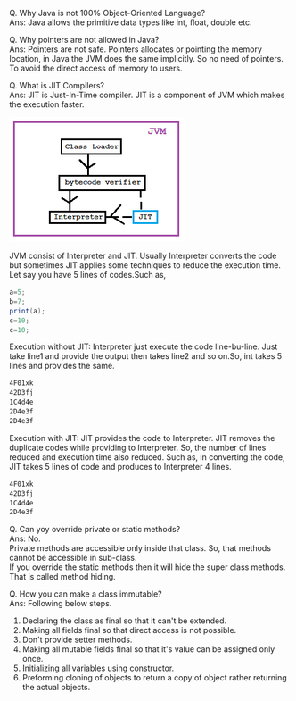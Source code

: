 Q. Why Java is not 100% Object-Oriented Language?  
Ans: Java allows the primitive data types like int, float, double etc.

Q. Why pointers are not allowed in Java?  
Ans: Pointers are not safe. Pointers allocates or pointing the memory location, in Java the JVM does the same implicitly. So no need of pointers. To avoid the direct access of memory to users.

Q. What is JIT Compilers?  
Ans: JIT is Just-In-Time compiler. JIT is a component of JVM which makes the execution faster. 

![pictures](Pictures/JIT.png)

JVM consist of Interpreter and JIT. Usually Interpreter converts the code but sometimes JIT applies some techniques to reduce the execution time.  
Let say you have 5 lines of codes.Such as,  
```java
a=5;
b=7;
print(a);
c=10;
c=10;
```
Execution without JIT: Interpreter just execute the code line-bu-line. Just take line1 and provide the output then takes line2 and so on.So, int takes 5 lines and provides the same.  
```sh
4F01xk
42D3fj
1C4d4e
2D4e3f
2D4e3f
```
Execution with JIT: JIT provides the code to Interpreter. JIT removes the duplicate codes while providing to Interpreter. So, the number of lines reduced and execution time also reduced. Such as, in converting the code, JIT takes 5 lines of code and produces to Interpreter 4 lines.
```sh
4F01xk
42D3fj
1C4d4e
2D4e3f
```

Q. Can yoy override private or static methods?  
Ans: No.  
Private methods are accessible only inside that class. So, that methods cannot be accessible in sub-class.  
If you override the static methods then it will hide the super class methods. That is called method hiding.

Q. How you can make  a class immutable?  
Ans: Following below steps.  
1. Declaring the class as final so that it can't be extended.
2. Making all fields final so that direct access is not possible.
3. Don't provide setter methods.
4. Making all mutable fields final so that it's value can be assigned only once.
5. Initializing all variables using constructor.
6. Preforming cloning of objects to return a copy of object rather returning the actual objects.